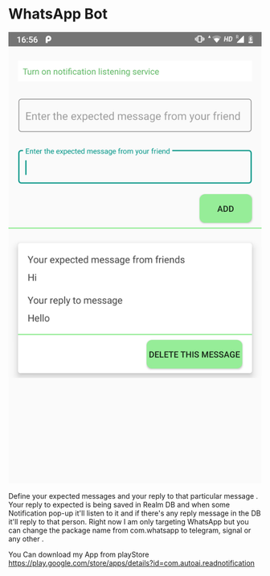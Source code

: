 # WhatsApp Bot

![](app/images/device-2020-04-05-165709.png)

Define your expected messages and your reply to that particular message . Your reply to expected is being saved in Realm DB and when some Notification pop-up it'll listen to it and if there's any reply message in the DB it'll reply to that person. Right now I am only targeting WhatsApp but you can change the package name from com.whatsapp to telegram, signal or any other . 

You Can download my App from playStore https://play.google.com/store/apps/details?id=com.autoai.readnotification
